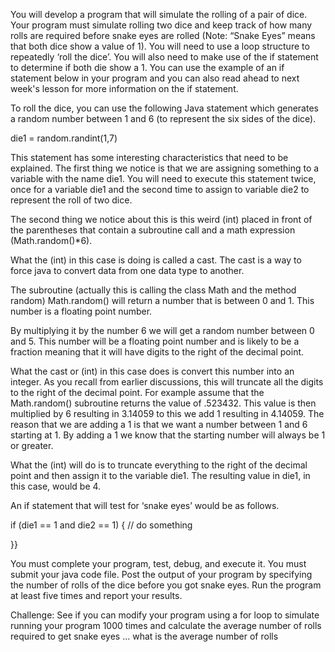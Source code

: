 You will develop a program that will simulate the rolling of a pair of dice. Your program must simulate rolling two dice and keep track of how many rolls are required before snake eyes are rolled (Note: “Snake Eyes” means that both dice show a value of 1). You will need to use a loop structure to repeatedly ‘roll the dice’. You will also need to make use of the if statement to determine if both die show a 1. You can use the example of an if statement below in your program and you can also read ahead to next week's lesson for more information on the if statement.

To roll the dice, you can use the following Java statement which generates a random number between 1 and 6 (to represent the six sides of the dice).

die1 = random.randint(1,7)

This statement has some interesting characteristics that need to be explained. The first thing we notice is that we are assigning something to a variable with the name die1. You will need to execute this statement twice, once for a variable die1 and the second time to assign to variable die2 to represent the roll of two dice.

The second thing we notice about this is this weird (int) placed in front of the parentheses that contain a subroutine call and a math expression (Math.random()*6).

What the (int) in this case is doing is called a cast. The cast is a way to force java to convert data from one data type to another.

The subroutine (actually this is calling the class Math and the method random) Math.random() will return a number that is between 0 and 1. This number is a floating point number.

By multiplying it by the number 6 we will get a random number between 0 and 5. This number will be a floating point number and is likely to be a fraction meaning that it will have digits to the right of the decimal point.

What the cast or (int) in this case does is convert this number into an integer. As you recall from earlier discussions, this will truncate all the digits to the right of the decimal point. For example assume that the Math.random() subroutine returns the value of .523432. This value is then multiplied by 6 resulting in 3.14059 to this we add 1 resulting in 4.14059. The reason that we are adding a 1 is that we want a number between 1 and 6 starting at 1. By adding a 1 we know that the starting number will always be 1 or greater.

What the (int) will do is to truncate everything to the right of the decimal point and then assign it to the variable die1. The resulting value in die1, in this case, would be 4.

An if statement that will test for ‘snake eyes’ would be as follows.

if (die1 == 1 and die2 == 1) {
            // do something

}}

You must complete your program, test, debug, and execute it. You must submit your java code file. Post the output of your program by specifying the number of rolls of the dice before you got snake eyes. Run the program at least five times and report your results.

Challenge: See if you can modify your program using a for loop to simulate running your program 1000 times and calculate the average number of rolls required to get snake eyes … what is the average number of rolls
